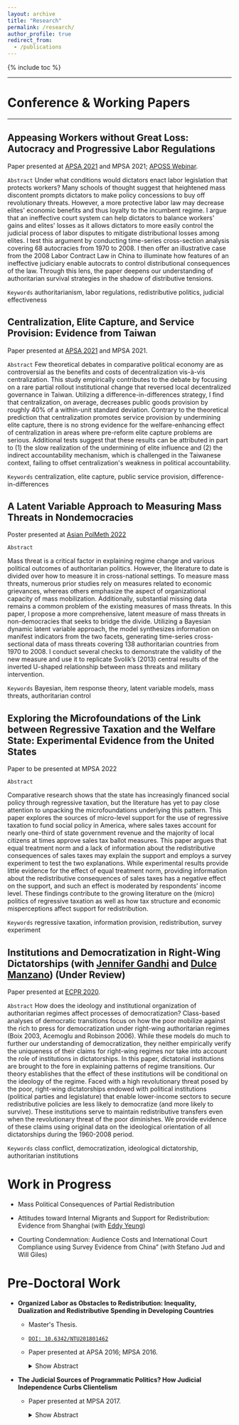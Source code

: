 ```yaml
---
layout: archive
title: "Research"
permalink: /research/
author_profile: true
redirect_from:
  - /publications
---
```



{% include toc %}


------
# Conference & Working Papers
--------------

## Appeasing Workers without Great Loss: Autocracy and Progressive Labor Regulations

Paper presented at [APSA 2021](https://tinyurl.com/yxkzhqfs) and MPSA 2021; [APOSS Webinar](https://aposs.cc/schedule/appease-workers-without-losses-autocracy-and-progressive-labor-regulations-by-hsu-yumin-wang/).

`Abstract` 
Under what conditions would dictators enact labor legislation that protects workers? Many schools of thought suggest that heightened mass discontent prompts dictators to make policy concessions to buy off revolutionary threats. However, a more protective labor law may decrease elites' economic benefits and thus loyalty to the incumbent regime. I argue that an ineffective court system can help dictators to balance workers' gains and elites' losses as it allows dictators to more easily control the judicial process of labor disputes to mitigate distributional losses among elites. I test this argument by conducting time-series cross-section analysis covering 68 autocracies from 1970 to 2008. I then offer an illustrative case from the 2008 Labor Contract Law in China to illuminate how features of an ineffective judiciary enable autocrats to control distributional consequences of the law. Through this lens, the paper deepens our understanding of authoritarian survival strategies in the shadow of distributive tensions.

`Keywords` authoritarianism, labor regulations, redistributive politics, judicial effectiveness

## Centralization, Elite Capture, and Service Provision: Evidence from Taiwan

Paper presented at [APSA 2021](https://tinyurl.com/yzb568ue) and MPSA 2021.

`Abstract` 
Few theoretical debates in comparative political economy are as controversial as the benefits and costs of decentralization vis-à-vis centralization. This study empirically contributes to the debate by focusing on a rare partial rollout institutional change that reversed local decentralized governance in Taiwan. Utilizing a difference-in-differences strategy, I find that centralization, on average, decreases public goods provision by roughly 40% of a within-unit standard deviation. Contrary to the theoretical prediction that centralization promotes service provision by undermining elite capture, there is no strong evidence for the welfare-enhancing effect of centralization in areas where pre-reform elite capture problems are serious. Additional tests suggest that these results can be attributed in part to (1) the slow realization of the undermining of elite influence and (2) the indirect accountability mechanism, which is challenged in the Taiwanese context, failing to offset centralization's weakness in political accountability.

`Keywords` centralization, elite capture, public service provision, difference-in-differences

## A Latent Variable Approach to Measuring Mass Threats in Nondemocracies

Poster presented at [Asian PolMeth 2022](https://asianpolmeth.github.io/AsianPolmeth2022/index.html)

`Abstract` 

Mass threat is a critical factor in explaining regime change and various political outcomes of authoritarian politics. However, the literature to date is divided over how to measure it in cross-national settings. To measure mass threats, numerous prior studies rely on measures related to economic grievances, whereas others emphasize the aspect of organizational capacity of mass mobilization. Additionally, substantial missing data remains a common problem of the existing measures of mass threats. In this paper, I propose a more comprehensive, latent measure of mass threats in non-democracies that seeks to bridge the divide. Utilizing a Bayesian dynamic latent variable approach, the model synthesizes information on manifest indicators from the two facets, generating time-series cross-sectional data of mass threats covering 138 authoritarian countries from 1970 to 2008. I conduct several checks to demonstrate the validity of the new measure and use it to replicate Svolik’s (2013) central results of the inverted U-shaped relationship between mass threats and military intervention.

`Keywords` Bayesian, item response theory, latent variable models, mass threats, authoritarian control

## Exploring the Microfoundations of the Link between Regressive Taxation and the Welfare State: Experimental Evidence from the United States

Paper to be presented at MPSA 2022

`Abstract` 

Comparative research shows that the state has increasingly financed social policy through regressive taxation, but the literature has yet to pay close attention to unpacking the microfoundations underlying this pattern. This paper explores the sources of micro-level support for the use of regressive taxation to fund social policy in America, where sales taxes account for nearly one-third of state government revenue and the majority of local citizens at times approve sales tax ballot measures. This paper argues that equal treatment norm and a lack of information about the redistributive consequences of sales taxes may explain the support and employs a survey experiment to test the two explanations. While experimental results provide little evidence for the effect of equal treatment norm, providing information about the redistributive consequences of sales taxes has a negative effect on the support, and such an effect is moderated by respondents’ income level. These findings contribute to the growing literature on the (micro) politics of regressive taxation as well as how tax structure and economic misperceptions affect support for redistribution.

`Keywords` regressive taxation, information provision, redistribution, survey experiment


## Institutions and Democratization in Right-Wing Dictatorships (with [Jennifer Gandhi](https://www.jennifergandhi.com/) and [Dulce Manzano](http://webs.ucm.es/info/socio6ed/main/Fichas%20personal/DulceManzano/DulceManzano.htm)) (Under Review)

Paper presented at [ECPR 2020](https://ecpr.eu/Events/Event/PaperDetails/55046).

`Abstract` How does the ideology and institutional organization of authoritarian regimes affect processes of democratization? Class-based analyses of democratic transitions focus on how the poor mobilize against the rich to press for democratization under right-wing authoritarian regimes (Boix 2003, Acemoglu and Robinson 2006). While these models do much to further our understanding of democratization, they neither empirically verify the uniqueness of their claims for right-wing regimes nor take into account the role of institutions in dictatorships. In this paper, dictatorial institutions are brought to the fore in explaining patterns of regime transitions. Our theory establishes that the effect of these institutions will be conditional on the ideology of the regime. Faced with a high revolutionary threat posed by the poor, right-wing dictatorships endowed with political institutions (political parties and legislature) that enable lower-income sectors to secure redistributive policies are less likely to democratize (and more likely to survive). These institutions serve to maintain redistributive transfers even when the revolutionary threat of the poor diminishes. We provide evidence of these claims using original data on the ideological orientation of all dictatorships during the 1960-2008 period.


`Keywords` class conflict, democratization, ideological dictatorship, authoritarian institutions


# Work in Progress

- Mass Political Consequences of Partial Redistribution

- Attitudes toward Internal Migrants and Support for Redistribution: Evidence from Shanghai (with [Eddy Yeung](https://eddy-yeung.github.io/))

- Courting Condemnation: Audience Costs and International Court Compliance using Survey Evidence from China” (with Stefano Jud and Will Giles)


# Pre-Doctoral Work


* **Organized Labor as Obstacles to Redistribution: Inequality, Dualization and Redistributive Spending in Developing Countries**
  * Master's Thesis. 
  * [`DOI: 10.6342/NTU201801462`](https://www.airitilibrary.com/Publication/alDetailedMesh1?DocID=U0001-1107201817083900)
  * Paper presented at APSA 2016; MPSA 2016.
    
    <details>
      <summary>Show Abstract</summary>

      Why do some countries redistribute more than others? So far, much of extant work has been confined to the developed countries. This study aims to overcome that drawback, situating this puzzle within the developing world. My argument builds on the reality characterizes most of developing countries: the large size of the informal sector. Combining insider-outsider theory and Meltzer and Richard model, I argue that formal sector workers impede expanding redistributive policies as economic inequality worsens. Labor divide stemming from the segmentation between formal sector and informal sector workers suggests that their preferences for redistributive policies may be different. Furthermore, rising inequality polarizes the discrepancies as a result of more redistribution demanded by the median voter who would be, with high probability, the informal sector worker. In turn, labor market insiders may hinder further redistribution as inequality rises because they may suffer from more taxation to finance more redistributive spending. I buttress this argument by time-series cross-section data covering 18 Latin American countries from 1985 to 2002. This article speaks to the emerging literature on the impact of labor market dualization on welfare regimes around the world.
    </details>




* **The Judicial Sources of Programmatic Politics? How Judicial Independence Curbs Clientelism**
  * Paper presented at MPSA 2017.

    <details>
      <summary>Show Abstract</summary>

    What accounts for transitions from clientelism to programmatic politics? In line with existing dominant approach focusing on increasing electoral costs of clientelism triggered by transformation of economic structure such as economic development, mass education, urbanization, and neoliberal reform, we consider another source of costs neglected by extant literature: judicial independence. We argue that progress in judicial independence, through empowering three sets of agents—liberal judges and prosecutors, opposition parties, and critical citizens, makes it more likely that clientelistic politicians who appropriate public resources and buy votes illegally will be sanctioned by the independent courts. As such, judicial independence serves as an important momemtum that makes it difficult for the functioning of clientelism and thus pave the way for programmatic politics. Our empirical examination is twofold. First, we conduct cross-national analysis using Democratic Accountability and Linkages Project (DALP). Second, we test our argument using time-series cross-section data from V-Dem with 117 countries from 1971 to 1999. The statistical results lend support to our theoretical expectation: judicial independence hampers clientelism (in cross-sectional analysis) and is positive to programmatic linkages (in TSCS analysis). This article contributes to the emergent literature on varieties of democratic linkages.
    </details>

